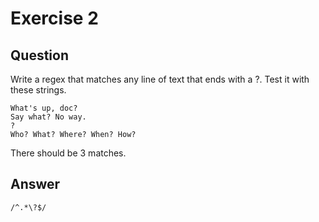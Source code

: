 # Exercise 2

## Question

Write a regex that matches any line of text that ends with a ?. Test it with these strings.

```
What's up, doc?
Say what? No way.
?
Who? What? Where? When? How?
```

There should be 3 matches.

## Answer

```
/^.*\?$/
```
